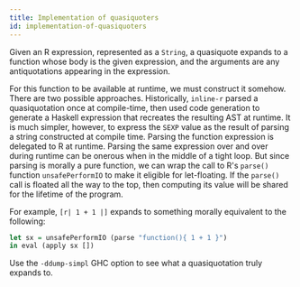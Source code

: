 ```yaml
---
title: Implementation of quasiquoters
id: implementation-of-quasiquoters
---
```


Given an R expression, represented as a `String`, a quasiquote expands
to a function whose body is the given expression, and the arguments
are any antiquotations appearing in the expression.

For this function to be available at runtime, we must construct it
somehow. There are two possible approaches. Historically, `inline-r`
parsed a quasiquotation once at compile-time, then used code
generation to generate a Haskell expression that recreates the
resulting AST at runtime. It is much simpler, however, to express the
`SEXP` value as the result of parsing a string constructed at compile
time. Parsing the function expression is delegated to R at runtime.
Parsing the same expression over and over during runtime can be
onerous when in the middle of a tight loop. But since parsing is
morally a pure function, we can wrap the call to R's `parse()`
function `unsafePerformIO` to make it eligible for let-floating. If
the `parse()` call is floated all the way to the top, then computing
its value will be shared for the lifetime of the program.

For example, `[r| 1 + 1 |]` expands to something morally equivalent
to the following:

~~~ haskell
let sx = unsafePerformIO (parse "function(){ 1 + 1 }")
in eval (apply sx [])
~~~

Use the `-ddump-simpl` GHC option to see what a quasiquotation truly
expands to.
